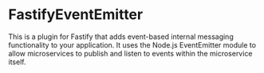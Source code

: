 # FastifyEventEmitter
This is a plugin for Fastify that adds event-based internal messaging functionality to your application. It uses the Node.js EventEmitter module to allow microservices to publish and listen to events within the microservice itself.

